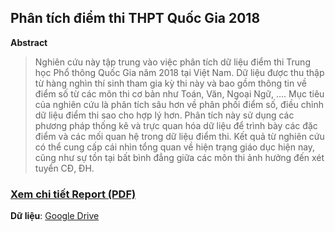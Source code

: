 ## Phân tích điểm thi THPT Quốc Gia 2018
**Abstract**
> Nghiên cứu này tập trung vào việc phân tích dữ liệu điểm thi Trung học Phổ thông Quốc Gia năm
2018 tại Việt Nam. Dữ liệu được thu thập từ hàng nghìn thí sinh tham gia kỳ thi này và bao gồm
thông tin về điểm số từ các môn thi cơ bản như Toán, Văn, Ngoại Ngữ, .... Mục tiêu của nghiên cứu là
phân tích sâu hơn về phân phối điểm số, điều chỉnh dữ liệu điểm thi sao cho hợp lý hơn. Phân tích
này sử dụng các phương pháp thống kê và trực quan hóa dữ liệu để trình bày các đặc điểm và các
mối quan hệ trong dữ liệu điểm thi. Kết quả từ nghiên cứu có thể cung cấp cái nhìn tổng quan về
hiện trạng giáo dục hiện nay, cũng như sự tồn tại bất bình đẳng giữa các môn thi ảnh hưởng đến xét
tuyển CĐ, ĐH.
### [**Xem chi tiết Report (PDF)**](https://khoaht312.github.io/vnhsge-2018/Report/VNHSGE-2018.pdf)<br>
**Dữ liệu**: [Google Drive](https://drive.google.com/drive/folders/19LeDdO2OOZO4CH51vQv3FAUtZ5OzZaMI?usp=sharing)
